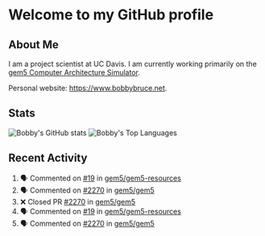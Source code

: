 # Welcome to my GitHub profile

## About Me

I am a project scientist at UC Davis. I am currently working primarily on the [gem5 Computer Architecture Simulator](https://github.com/gem5).

Personal website: <https://www.bobbybruce.net>.

## Stats

![Bobby's GitHub stats](https://github-readme-stats.vercel.app/api?username=bobbyrbruce&show_icons=true&theme=responsive&include_all_commits=true&count_private=true&show=reviews&disable_animations=true)
![Bobby's Top Languages ](https://github-readme-stats.vercel.app/api/top-langs/?username=bobbyrbruce&layout=compact&theme=responsive&count_private=true&langs_count=10&disable_animations=true)

## Recent Activity

<!--START_SECTION:activity-->
1. 🗣 Commented on [#19](https://github.com/gem5/gem5-resources/pull/19#issuecomment-2885694031) in [gem5/gem5-resources](https://github.com/gem5/gem5-resources)
2. 🗣 Commented on [#2270](https://github.com/gem5/gem5/pull/2270#issuecomment-2885692074) in [gem5/gem5](https://github.com/gem5/gem5)
3. ❌ Closed PR [#2270](https://github.com/gem5/gem5/pull/2270) in [gem5/gem5](https://github.com/gem5/gem5)
4. 🗣 Commented on [#19](https://github.com/gem5/gem5-resources/pull/19#issuecomment-2885686055) in [gem5/gem5-resources](https://github.com/gem5/gem5-resources)
5. 🗣 Commented on [#2270](https://github.com/gem5/gem5/pull/2270#issuecomment-2881961386) in [gem5/gem5](https://github.com/gem5/gem5)
<!--END_SECTION:activity-->
